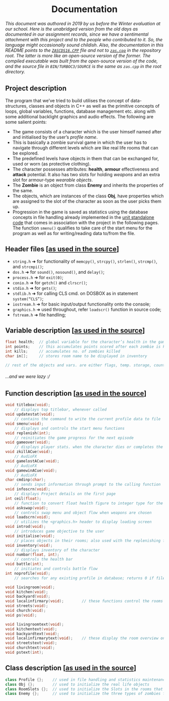 <h1 align="center">Documentation</h1>

###### This document was authored in 2019 by us before the Winter evaluation at our school. Here is the unabridged version from the old days as documented in our assignment records, since we have a sentimental attachment with this project and to the people who contributed to it. So, the language might occasionally sound childish. Also, the documentation in this README points to the [`ZASCDS16.CPP`](https://github.com/jay-io/ZAS-16/blob/dev/git-didnt-exist-before-2005/ZASCDS16.cpp) file and not to [`zas.cpp`](https://github.com/jay-io/ZAS-16/blob/dev/zas.cpp) in the repository root. The latter is more like an open-source version of the former. The compiled executable was built from the open-source version of the code, and the source file in `BIN/TURBOC3/SOURCE` is the same as `zas.cpp` in the root directory.

## Project description

The program that we’ve tried to build utilises the concept of data-structures, classes and objects in C++ as well as the primitive concepts of loops, global variables, functions, database management etc. along with some additional backlight graphics and audio effects.
The following are some salient points:
- The game consists of a character which is the user himself named after and initialised by the user’s *profile name*.
- This is basically a zombie survival game in which the user has to navigate through different levels which are like real life rooms that can be explored.
- The predefined levels have objects in them that can be exchanged for, used or worn (as protective clothing).
- The character possesses attributes: **health**, **armour** effectiveness and **attack** potential. It also has two slots for holding _weapons_ and an extra slot for armour-type _wearable objects_.
- The **Zombie** is an object from class **Enemy** and inherits the properties of the same.
- The objects, which are instances of the class **Obj**, have properties which are assigned to the slot of the character as soon as the user picks them up.
- Progression in the game is saved as statistics using the database concepts in file handling already implemented in the [unit standalone code](https://github.com/jay-io/ZAS-16/blob/dev/zas.cpp) that comes in association with the project in the following pages. The function `smenu()` qualifies to take care of the start menu for the program as well as for writing/reading data to/from the file.

## Header files [[as used in the source](https://github.com/jay-io/ZAS-16/blob/dev/zas.cpp)]

- `string.h` ➜ for functionality of `memcpy()`, `strcpy()`, `strlen()`, `strcmp()`, and `strcmpi()`;
- `dos.h` ➜ for `sound()`, `nosound()`, and `delay()`;
- `process.h` ➜ for `exit(0)`;
- `conio.h` ➜ for `getch()` and `clrscr()`;
- `stdio.h` ➜ for `gets()`;
- `stdlib.h` ➜ for calling CLS cmd. on DOSBOX as in statement `system(“CLS”)`;
- `iostream.h` ➜ for basic input/output functionality onto the console;
- `graphics.h` ➜ used throughout, refer `loadscr()` function in source code;
- `fstream.h` ➜ file handling;

## Variable description [[as used in the source](https://github.com/jay-io/ZAS-16/blob/dev/zas.cpp)]
```cxx
float health;  // global variable for the character’s health in the game
int points;    // this accumulates points scored after each zombie is killed
int kills;     // accumulates no. of zombies killed
char in[];     // stores room name to be displayed in inventory

// rest of the objects and vars. are either flags, temp. storage, counters or used to take input
```
###### ...and we were lazy :/

## Function description [[as used in the source](https://github.com/jay-io/ZAS-16/blob/dev/zas.cpp)]

```cxx
void titlebox(void);
	// displays top titlebar, whenever called
void updatestat(void);
	// contains the command to write the current profile data to file 
void smenu(void);
	// displays and controls the start menu functions
void replenish(int);
	// reinitiates the game progress for the next episode
void gameover(void);
	// displays player stats. when the character dies or completes the game
void zkillACue(void);
	// AudioFX
void gamelostACue(void);
	// AudioFX
void gamewinACue(void);
	// AudioFX
char cmdinp(char);
	// sends input information through prompt to the calling function
void infoscrn(void);
	// displays Project details on the first page
int ceil(float);
	// function to convert float health figure to integer type for the health bar
void askswap(void);
	// controls swap menu and object flow when weapons are chosen
void loadscrn(void);
	// utilizes the <graphics.h> header to display loading screen
void introd(void);
	// introduces game objective to the user
void initialise(void);
	// places objects in their rooms; also used with the replenishing function
void inventory(void);
	// displays inventory of the character
void numbar(float, int);
	// controls the health bar
void battle(int);
	// initiates and controls battle flow
int noprofile(void);
	// searches for any existing profile in database; returns 0 if file is empty

void livingroom(void);
void kitchen(void);
void backyard(void);
void localinfirmary(void);        // these functions control the rooms that carry objects
void streets(void);
void church(void);
void ps(void);

void livingroomtext(void);
void kitchentext(void);
void backyardtext(void);
void localinfirmarytext(void);    // these display the room overview on the console
void streetstext(void);
void churchtext(void);
void pstext(int);
```
## Class description [[as used in the source](https://github.com/jay-io/ZAS-16/blob/dev/zas.cpp)]
```cxx
class Profile {};    // used in file handling and statistics maintenance
class Obj {};        // used to initialize the real life objects
class RoomSlots {};  // used to initialize the Slots in the rooms that carry the objects
class Enemy {};      // used to initialize the three types of zombies for battle encounters
```
